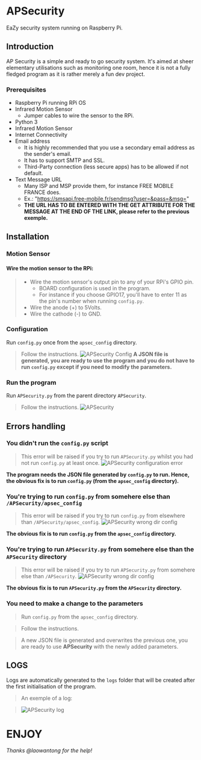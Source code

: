 # APSecurity
EaZy security system running on Raspberry Pi.

## Introduction
AP Security is a simple and ready to go security system. It's aimed at sheer elementary utilisations such as monitoring one room, hence it is not a fully fledged program as it is rather merely a fun dev project.

### Prerequisites
- Raspberry Pi running RPi OS
- Infrared Motion Sensor
    - Jumper cables to wire the sensor to the RPi.
- Python 3
- Infrared Motion Sensor
- Internet Connectivity
- Email address
    - It is highly recommended that you use a secondary email address as the sender's email.
    - It has to support SMTP and SSL.
    - Third-Party connection (less secure apps) has to be allowed if not default.
- Text Message URL
    - Many ISP and MSP provide them, for instance FREE MOBILE FRANCE does.
    - Ex.: "https://smsapi.free-mobile.fr/sendmsg?user=&pass=&msg="
    - __THE URL HAS TO BE ENTERED WITH THE GET ATTRIBUTE FOR THE MESSAGE AT THE END OF THE LINK, please refer to the previous exemple.__

## Installation
### Motion Sensor
#### Wire the motion sensor to the RPi:
> - Wire the motion sensor's output pin to any of your RPi's GPIO pin.
>   - BOARD configuration is used in the program.
>   - For instance if you choose GPIO17, you'll have to enter 11 as the pin's number when running `config.py`.
> - Wire the anode (+) to 5Volts.
> - Wire the cathode (-) to GND.

### Configuration
Run `config.py` once from the `apsec_config` directory.
> Follow the instructions.
> ![APSecurity Config](/screenshots/apsec_config.png)
__A JSON file is generated, you are ready to use the program and you do not have to run `config.py` except if you need to modify the parameters.__

### Run the program
Run `APSecurity.py` from the parent directory `APSecurity`.
> Follow the instructions.
> ![APSecurity](/screenshots/apsec_run.png)

## Errors handling
### You didn't run the `config.py` script
> This error will be raised if you try to run `APSecurity.py` whilst you had not run `config.py` at least once.
> ![APSecurity configuration error](/screenshots/err_notConfig.png)

__The program needs the JSON file generated by `config.py` to run. Hence, the obvious fix is to run `config.py` (from the `apsec_config` directory).__

### You're trying to run `config.py` from somehere else than `/APSecurity/apsec_config`
> This error will be raised if you try to run `config.py` from elsewhere than `/APSecurity/apsec_config`.
> ![APSecurity wrong dir config](/screenshots/err_dir_config.png)

__The obvious fix is to run `config.py` from the `apsec_config` directory.__

### You're trying to run `APSecurity.py` from somehere else than the `APSecurity` directory
> This error will be raised if you try to run `APSecurity.py` from somehere else than `/APSecurity`.
> ![APSecurity wrong dir config](/screenshots/err_dir_apsec.png)

__The obvious fix is to run `APSecurity.py` from the `APSecurity` directory.__

### You need to make a change to the parameters
> Run `config.py` from the `apsec_config` directory.

> Follow the instructions.

> A new JSON file is generated and overwrites the previous one, you are ready to use __APSecurity__ with the newly added parameters.

## LOGS
Logs are automatically generated to the `logs` folder that will be created after the first initialisation of the program.
> An exemple of a log:

> ![APSecurity log](/screenshots/ex_log.png) 

# ENJOY

_Thanks @laowantong for the help!_
